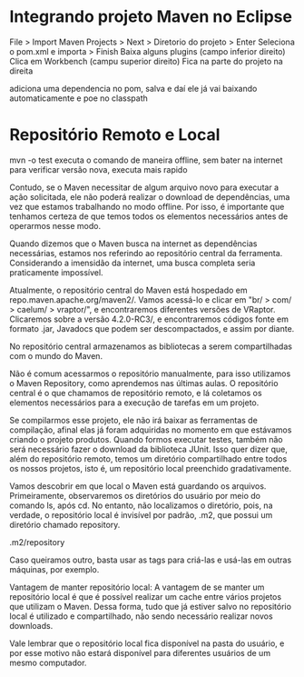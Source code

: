 # Integrando projeto Maven no Eclipse

File > Import
Maven Projects > Next > Diretorio do projeto > Enter
Seleciona o pom.xml e importa > Finish
Baixa alguns plugins (campo inferior direito)
Clica em Workbench (campu superior direito)
Fica na parte do projeto na direita

adiciona uma dependencia no pom, salva
e daí ele já vai baixando automaticamente e poe no classpath

# Repositório Remoto e Local

mvn -o test
executa o comando de maneira offline, sem bater na internet para verificar versão nova, executa mais rapido

Contudo, se o Maven necessitar de algum arquivo novo para executar a ação solicitada, ele não poderá realizar o download de dependências, uma vez que estamos trabalhando no modo offline. Por isso, é importante que tenhamos certeza de que temos todos os elementos necessários antes de operarmos nesse modo.

Quando dizemos que o Maven busca na internet as dependências necessárias, estamos nos referindo ao repositório central da ferramenta. Considerando a imensidão da internet, uma busca completa seria praticamente impossível.

Atualmente, o repositório central do Maven está hospedado em repo.maven.apache.org/maven2/. Vamos acessá-lo e clicar em "br/ > com/ > caelum/ > vraptor/", e encontraremos diferentes versões de VRaptor. Clicaremos sobre a versão 4.2.0-RC3/, e encontraremos códigos fonte em formato .jar, Javadocs que podem ser descompactados, e assim por diante.

No repositório central armazenamos as bibliotecas a serem compartilhadas com o mundo do Maven.

Não é comum acessarmos o repositório manualmente, para isso utilizamos o Maven Repository, como aprendemos nas últimas aulas. O repositório central é o que chamamos de repositório remoto, e lá coletamos os elementos necessários para a execução de tarefas em um projeto.

Se compilarmos esse projeto, ele não irá baixar as ferramentas de compilação, afinal elas já foram adquiridas no momento em que estávamos criando o projeto produtos. Quando formos executar testes, também não será necessário fazer o download da biblioteca JUnit. Isso quer dizer que, além do repositório remoto, temos um diretório compartilhado entre todos os nossos projetos, isto é, um repositório local preenchido gradativamente.

Vamos descobrir em que local o Maven está guardando os arquivos. Primeiramente, observaremos os diretórios do usuário por meio do comando ls, após cd. No entanto, não localizamos o diretório, pois, na verdade, o repositório local é invisível por padrão, .m2, que possui um diretório chamado repository.

.m2/repository

Caso queiramos outro, basta usar as tags <repositories> para criá-las e usá-las em outras máquinas, por exemplo.

Vantagem de manter repositório local:
A vantagem de se manter um repositório local é que é possível realizar um cache entre vários projetos que utilizam o Maven. Dessa forma, tudo que já estiver salvo no repositório local é utilizado e compartilhado, não sendo necessário realizar novos downloads.

Vale lembrar que o repositório local fica disponível na pasta do usuário, e por esse motivo não estará disponível para diferentes usuários de um mesmo computador.
